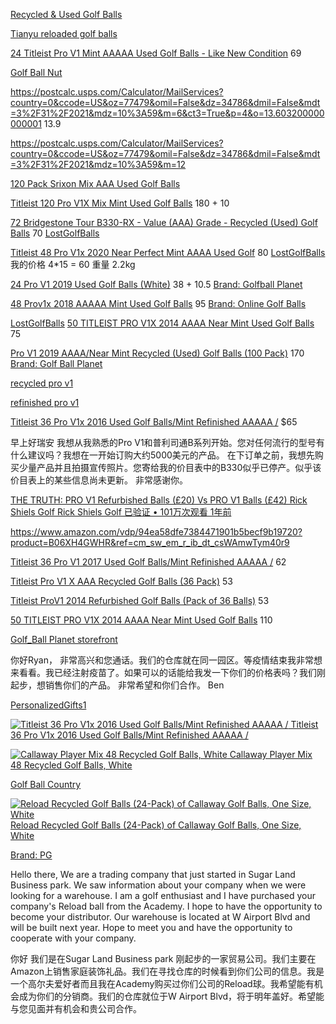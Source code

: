 

 [Recycled & Used Golf Balls](https://www.amazon.com/gp/bestsellers/sporting-goods/2515120011/ref=pd_zg_hrsr_sporting-goods) 

[Tianyu reloaded golf balls](https://www.amazon.com/s?k=reloaded+golf+balls&crid=1G4MDO0FJ05AD&sprefix=reload%2Caps%2C225&ref=nb_sb_ss_ts-doa-p_1_7)

[24 Titleist Pro V1 Mint AAAAA Used Golf Balls - Like New Condition](https://www.amazon.com/Titleist-Pro-V1-AAAAA-Balls/dp/B001LNJ3UI/ref=sr_1_2?dchild=1&m=A3P0BYF8J7BQT2&marketplaceID=ATVPDKIKX0DER&qid=1617205778&s=merchant-items&sr=1-2) 69

[Golf Ball Nut](https://www.amazon.com/gp/aag/main?ie=UTF8&seller=A3P0BYF8J7BQT2&isAmazonFulfilled=0&asin=B08Q362YCP&ref_=olp_merch_name_1)

https://postcalc.usps.com/Calculator/MailServices?country=0&ccode=US&oz=77479&omil=False&dz=34786&dmil=False&mdt=3%2F31%2F2021&mdz=10%3A59&m=6&ct3=True&p=4&o=13.603200000000001  13.9

https://postcalc.usps.com/Calculator/MailServices?country=0&ccode=US&oz=77479&omil=False&dz=34786&dmil=False&mdt=3%2F31%2F2021&mdz=10%3A59&m=12

[120 Pack Srixon Mix AAA Used Golf Balls](https://www.amazon.com/Pack-Srixon-Good-Quality-Balls/dp/B01LFKP3LO/ref=sr_1_67?dchild=1&m=A2WHGOX8NOQ9T3&marketplaceID=ATVPDKIKX0DER&qid=1617203004&s=merchant-items&sr=1-67) 

[Titleist 120 Pro V1X Mix Mint Used Golf Balls](https://www.amazon.com/Titleist-2012-Mint-Refinished-Balls/dp/B00WGZ88DS/ref=sr_1_59?dchild=1&m=A2WHGOX8NOQ9T3&marketplaceID=ATVPDKIKX0DER&qid=1617202937&s=merchant-items&sr=1-59) 180 + 10

[72 Bridgestone Tour B330-RX - Value (AAA) Grade - Recycled (Used) Golf Balls](https://www.amazon.com/Bridgestone-72-Tour-B330-RX-Recycled/dp/B0746CGLRQ/ref=sr_1_47?dchild=1&m=A2WHGOX8NOQ9T3&marketplaceID=ATVPDKIKX0DER&qid=1617202716&s=merchant-items&sr=1-47) 70 [LostGolfBalls](https://www.amazon.com/gp/help/seller/at-a-glance.html?ie=UTF8&seller=A2WHGOX8NOQ9T3)

[Titleist 48 Pro V1x 2020 Near Perfect Mint AAAA Used Golf](https://www.amazon.com/Titleist-Pro-V1x-2020-Perfect/dp/B08Q362YCP/ref=sr_1_35?dchild=1&m=A2WHGOX8NOQ9T3&marketplaceID=ATVPDKIKX0DER&qid=1617202418&s=merchant-items&sr=1-35)  80 [LostGolfBalls](https://www.amazon.com/gp/help/seller/at-a-glance.html?ie=UTF8&seller=A2WHGOX8NOQ9T3) 我的价格 4*15 = 60 重量 2.2kg 

[24 Pro V1 2019 Used Golf Balls (White)](https://www.amazon.com/2019-Used-Golf-Balls-White/dp/B07WHV7F37/ref=sr_1_26?dchild=1&m=A2WHGOX8NOQ9T3&marketplaceID=ATVPDKIKX0DER&qid=1617201991&s=merchant-items&sr=1-26) 38 + 10.5 [Brand: Golfball Planet](https://www.amazon.com/s/ref=bl_dp_s_web_0?ie=UTF8&search-alias=aps&field-keywords=Golfball+Planet) 

[48 Prov1x 2018 AAAAA Mint Used Golf Balls](https://www.amazon.com/Prov1x-2018-AAAAA-Golf-Balls/dp/B07VYKML8G/ref=sr_1_19?dchild=1&m=A2WHGOX8NOQ9T3&marketplaceID=ATVPDKIKX0DER&qid=1617201991&s=merchant-items&sr=1-19) 95 [Brand: Online Golf Balls](https://www.amazon.com/s/ref=bl_dp_s_web_0?ie=UTF8&search-alias=aps&field-keywords=Online+Golf+Balls) 

[LostGolfBalls](https://www.amazon.com/gp/aag/main?ie=UTF8&seller=A2WHGOX8NOQ9T3&isAmazonFulfilled=0&asin=B085KLHHSV&ref_=olp_merch_name_2) [50 TITLEIST PRO V1X 2014 AAAA Near Mint Used Golf Balls](https://www.amazon.com/TITLEIST-2014-AAAA-NEAR-BALLS/dp/B00KY62GUM/ref=sr_1_3?dchild=1&m=A2WHGOX8NOQ9T3&marketplaceID=ATVPDKIKX0DER&qid=1617201811&s=merchant-items&sr=1-3) 75

[Pro V1 2019 AAAA/Near Mint Recycled (Used) Golf Balls (100 Pack)](https://www.amazon.com/2019-AAAA-Recycled-Golf-Balls/dp/B085KLHHSV/ref=sr_1_3?dchild=1&keywords=recycled+pro+v1&qid=1617201444&sr=8-3) 170 [Brand: Golf Ball Planet](https://www.amazon.com/s/ref=bl_dp_s_web_0?ie=UTF8&search-alias=aps&field-keywords=Golf+Ball+Planet)

[recycled pro v1](https://www.amazon.com/s?k=recycled+pro+v1&dc&ref=a9_asc_1)

[refinished pro v1](https://www.amazon.com/s?k=refinished+pro+v1&ref=nb_sb_noss_2)

[Titleist 36 Pro V1x 2016 Used Golf Balls/Mint Refinished AAAAA /](https://www.amazon.com/Titleist-ProV1x-2016-AAAAA-Refinished/dp/B078JS6XSM/ref=sr_1_6?dchild=1&keywords=refinished+prov1&qid=1617200905&sr=8-6) $65

早上好瑞安
我想从我熟悉的Pro V1和普利司通B系列开始。您对任何流行的型号有什么建议吗？我想在一开始订购大约5000美元的产品。
在下订单之前，我想先购买少量产品并且拍摄宣传照片。您寄给我的价目表中的B330似乎已停产。似乎该价目表上的某些信息尚未更新。
非常感谢你。



 [THE TRUTH: PRO V1 Refurbished Balls (£20) Vs PRO V1 Balls (£42) Rick Shiels Golf Rick Shiels Golf 已验证 • 101万次观看 1年前](https://www.youtube.com/watch?v=moCxvAlViQo) 

https://www.amazon.com/vdp/94ea58dfe7384471901b5becf9b19720?product=B06XH4GWHR&ref=cm_sw_em_r_ib_dt_csWAmwTym40r9 

[Titleist 36 Pro V1 2017 Used Golf Balls/Mint Refinished AAAAA /](https://www.amazon.com/Titleist-ProV1-2017-AAAAA-Refinished/dp/B078JY33TY/ref=pd_sim_10?pd_rd_w=YGBaI&pf_rd_p=dc435707-6f1f-492e-b80d-8408db56abc9&pf_rd_r=G6QH7709RVHJJDFEY1TN&pd_rd_r=bfba2dc9-a377-4a41-b18e-bfe831f59bd7&pd_rd_wg=XjbCW&pd_rd_i=B078JY33TY&psc=1) 62

[Titleist Pro V1 X AAA Recycled Golf Balls (36 Pack)](https://www.amazon.com/Titleist-Pro-Recycled-Golf-Balls/dp/B000EA16LI/ref=rtpb_5?pd_rd_w=WIALh&pf_rd_p=be844577-fee7-4bbc-8dda-083e56cc6f0d&pf_rd_r=G6QH7709RVHJJDFEY1TN&pd_rd_r=bfba2dc9-a377-4a41-b18e-bfe831f59bd7&pd_rd_wg=XjbCW&pd_rd_i=B000EA16LI&psc=1) 53

[Titleist ProV1 2014 Refurbished Golf Balls (Pack of 36 Balls)](https://www.amazon.com/Titleist-ProV1-2014-Refurbished-Balls/dp/B01I25NUBU/ref=rtpb_4?pd_rd_w=WIALh&pf_rd_p=be844577-fee7-4bbc-8dda-083e56cc6f0d&pf_rd_r=G6QH7709RVHJJDFEY1TN&pd_rd_r=bfba2dc9-a377-4a41-b18e-bfe831f59bd7&pd_rd_wg=XjbCW&pd_rd_i=B01I25NUBU&psc=1) 53 

[50 TITLEIST PRO V1X 2014 AAAA Near Mint Used Golf Balls](https://www.amazon.com/TITLEIST-2014-AAAA-NEAR-BALLS/dp/B00KY62GUM/ref=rtpb_3?pd_rd_w=WIALh&pf_rd_p=be844577-fee7-4bbc-8dda-083e56cc6f0d&pf_rd_r=G6QH7709RVHJJDFEY1TN&pd_rd_r=bfba2dc9-a377-4a41-b18e-bfe831f59bd7&pd_rd_wg=XjbCW&pd_rd_i=B00KY62GUM&psc=1) 110

[Golf_Ball Planet storefront](https://www.amazon.com/shops/A2O6M0JEZTGTRM?ref_=v_sp_storefront)

你好Ryan，
非常高兴和您通话。我们的仓库就在同一园区。等疫情结束我非常想来看看。我已经注射疫苗了。如果可以的话能给我发一下你们的价格表吗？我们刚起步，想销售你们的产品。
非常希望和你们合作。
Ben





 [PersonalizedGifts1](https://www.amazon.com/gp/help/seller/at-a-glance.html/ref=psdc_2515120011_s2_B00KY62GUM?ie=UTF8&seller=AGBQXYKMUKLQN) 

 [<img alt="Titleist 36 Pro V1x 2016 Used Golf Balls/Mint Refinished AAAAA /" src="https://m.media-amazon.com/images/I/61NM+IUxfHL._AC_SS450_.jpg"/> Titleist 36 Pro V1x 2016 Used Golf Balls/Mint Refinished AAAAA /](https://www.amazon.com/Titleist-ProV1x-2016-AAAAA-Refinished/dp/B078JS6XSM/ref=psdc_2515120011_t2_B00KY62GUM) 

 [<img alt="Callaway Player Mix 48 Recycled Golf Balls, White" src="https://m.media-amazon.com/images/I/41xnj58HLqL._AC_SS450_.jpg"/> Callaway Player Mix 48 Recycled Golf Balls, White](https://www.amazon.com/Callaway-Player-Recycled-Balls-White/dp/B01LXQZ7GK/ref=psdc_2515120011_t1_B00KY62GUM) 

 [Golf Ball Country](https://www.amazon.com/gp/help/seller/at-a-glance.html/ref=psdc_2515120011_s0_B00KY62GUM?ie=UTF8&seller=A15Z4I67THWP0F) 

 [<img alt="Reload Recycled Golf Balls (24-Pack) of Callaway Golf Balls, One Size, White" src="https://m.media-amazon.com/images/I/71SIF1Ma03L._AC_SS450_.jpg"/> Reload Recycled Golf Balls (24-Pack) of Callaway Golf Balls, One Size, White](https://www.amazon.com/Reload-Recycled-Balls-24-Pack-Callaway/dp/B00KXNUI7E/ref=psdc_2515120011_t1_B0888V671R) 

 [Brand: PG](https://www.amazon.com/s/ref=bl_dp_s_web_0?ie=UTF8&search-alias=aps&field-keywords=PG) 

Hello there,
We are a trading company that just started in Sugar Land Business park. We saw information about your company when we were looking for a warehouse. I am a golf enthusiast and I have purchased your company's Reload ball from the Academy. I hope to have the opportunity to become your distributor. Our warehouse is located at W Airport Blvd and will be built next year. Hope to meet you and have the opportunity to cooperate with your company.



你好
我们是在Sugar Land Business park 刚起步的一家贸易公司。我们主要在Amazon上销售家庭装饰礼品。我们在寻找仓库的时候看到你们公司的信息。我是一个高尔夫爱好者而且我在Academy购买过你们公司的Reload球。我希望能有机会成为你们的分销商。我们的仓库就位于W Airport Blvd，将于明年盖好。希望能与您见面并有机会和贵公司合作。

